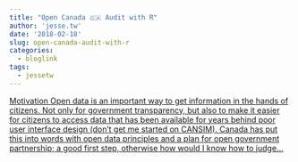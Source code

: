 ```yaml
---
title: "Open Canada 🇨🇦 Audit with R"
author: 'jesse.tw'
date: '2018-02-18'
slug: open-canada-audit-with-r
categories:
  - bloglink
tags:
  - jessetw
---
```


[Motivation Open data is an important way to get information in the hands of citizens. Not only for government transparency, but also to make it easier for citizens to access data that has been available for years behind poor user interface design (don’t get me started on CANSIM). Canada has put this into words with open data principles and a plan for open government partnership; a good first step, otherwise how would I know how to judge...<click to read more>](https://jesse.tw/post/open-canada-audit/)

